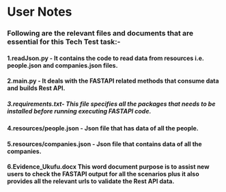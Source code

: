 # User Notes

### Following are the relevant files and documents that are essential for this Tech Test task:-

#### 1.readJson.py - It contains the code to read data from resources i.e. people.json and companies.json files.

#### 2.main.py - It deals with the FASTAPI related methods that consume data and builds Rest API.

##### 3.requirements.txt- This file specifies all the packages that needs to be installed before running executing FASTAPI code.

#### 4.resources/people.json - Json file that has data of all the people.

#### 5.resources/companies.json - Json file that contains data of all the companies.

#### 6.Evidence_Ukufu.docx This word document purpose is to assist new users to check the FASTAPI output for all the scenarios plus it also provides all the relevant urls to validate the Rest API data.
